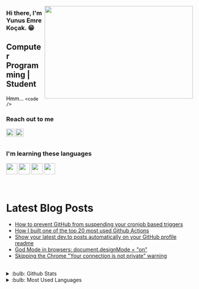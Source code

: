   <img src="https://media.giphy.com/media/xT5LMDjUD70GVSqShq/giphy.gif" align="right" width="400" height="250"> </img>
  
  ### Hi there, I'm Yunus Emre Koçak. :grin:


 ## Computer Programming | Student

 <font color="Black"> Hmm... `<code />` </font>

 ### Reach out to me

[<img width="22" src="https://unpkg.com/simple-icons@v6/icons/instagram.svg" align="left" />][instagram]
[<img width="22" src="https://unpkg.com/simple-icons@v6/icons/twitter.svg" align="left" />][twitter]

<br />
<br />

### I'm learning these languages
<img src="https://docs.microsoft.com/de-de/windows/images/csharp-logo.png" width="30" height="30"> </img>
<img src="https://cdn-icons-png.flaticon.com/512/732/732212.png" width="30" height="30"> </img>
<img src="https://mpng.subpng.com/20180420/xwe/kisspng-web-development-cascading-style-sheets-css3-comput-css-5ada20be146fc2.8807141415242446700837.jpg" width="30" height="30"> </img>
<img src="https://upload.wikimedia.org/wikipedia/commons/thumb/9/99/Unofficial_JavaScript_logo_2.svg/480px-Unofficial_JavaScript_logo_2.svg.png" width="30" height="30"> </img>

<br />

# Latest Blog Posts
<!-- BLOG-POST-LIST:START -->
- [How to prevent GitHub from suspending your cronjob based triggers](https://dev.to/gautamkrishnar/how-to-prevent-github-from-suspending-your-cronjob-based-triggers-knf)
- [How I built one of the top 20 most used Github Actions](https://www.gautamkrishnar.com/how-i-built-one-of-the-top-20-most-used-github-actions/)
- [Show your latest dev.to posts automatically on your GitHub profile readme](https://dev.to/gautamkrishnar/show-your-latest-dev-to-posts-automatically-in-your-github-profile-readme-3nk8)
- [God Mode in browsers: document.designMode = &quot;on&quot;](https://dev.to/gautamkrishnar/god-mode-in-browsers-document-designmode-on-2pmo)
- [Skipping the Chrome &quot;Your connection is not private&quot; warning](https://dev.to/gautamkrishnar/quickbits-1-skipping-the-chrome-your-connection-is-not-private-warning-4kp1)
<!-- BLOG-POST-LIST:END -->
<br />
 
 <details>
<summary>:bulb: Github Stats</summary>
<img src="https://github-readme-stats.vercel.app/api?username=lightsenpai7&theme=radical">  
 </details>

 
 <details>
<summary>:bulb: Most Used Languages</summary>
<img src="https://github-readme-stats.vercel.app/api/top-langs/?username=lightsenpai7&layout=compact&theme=radical">  
 </details>



 
 [instagram]: https://www.instagram.com/yunusemrekocak_7
 [twitter]: https://twitter.com/